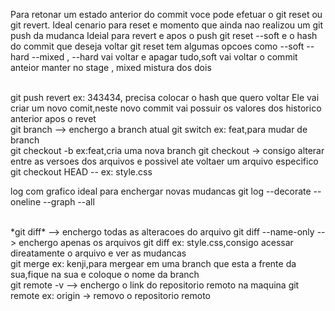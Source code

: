 
Para retonar um estado anterior do commit voce pode efetuar o git reset ou git revert.
Ideal cenario para  reset e momento que ainda nao realizou um git push da mudanca
Ideial para revert e apos o push 
git reset --soft e o hash do commit que deseja voltar 
git reset tem algumas opcoes como --soft --hard --mixed ,  --hard vai voltar e apagar tudo,soft vai voltar o commit anteior  manter  no stage , mixed mistura dos dois

</br>
git push revert <hash> ex: 343434, precisa colocar  o hash que quero voltar
Ele vai criar um novo comit,neste novo commit vai possuir os valores dos historico  anterior apos o revet 

</br>
git branch --> enchergo a branch atual
git switch <nome da branch> ex: feat,para mudar de branch
</br>
git checkout -b <none branch> ex:feat,cria uma nova branch
git checkout -> consigo alterar entre as versoes dos arquivos e possivel ate voltaer um arquivo especifico
git checkout HEAD -- <nome do arquivo> ex: style.css
</br>

log com grafico ideal para enchergar novas mudancas 
git log --decorate --oneline --graph --all

</br>
*git diff* --> enchergo todas as alteracoes do arquivo
git diff --name-only --> enchergo apenas os arquivos
git diff <nome do arquivo> ex: style.css,consigo acessar direatamente o arquivo e ver as mudancas
</br>
git merge <branch que esta a frente> ex: kenji,para mergear em uma branch que esta a frente da sua,fique na sua e coloque o nome da branch
</br>
git remote -v --> enchergo o link do repositorio remoto na maquina
git remote <nome que esta ao lado do link> ex: origin -> removo o repositorio remoto

